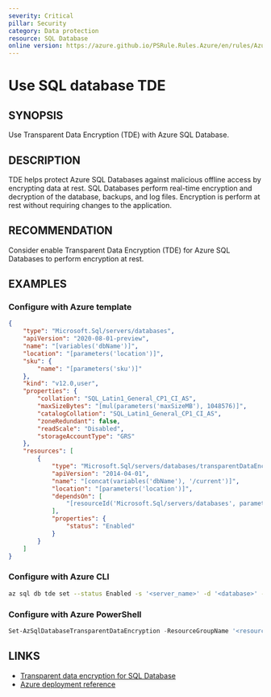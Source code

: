 ```yaml
---
severity: Critical
pillar: Security
category: Data protection
resource: SQL Database
online version: https://azure.github.io/PSRule.Rules.Azure/en/rules/Azure.SQL.TDE/
---
```


# Use SQL database TDE

## SYNOPSIS

Use Transparent Data Encryption (TDE) with Azure SQL Database.

## DESCRIPTION

TDE helps protect Azure SQL Databases against malicious offline access by encrypting data at rest.
SQL Databases perform real-time encryption and decryption of the database, backups, and log files.
Encryption is perform at rest without requiring changes to the application.

## RECOMMENDATION

Consider enable Transparent Data Encryption (TDE) for Azure SQL Databases to perform encryption at rest.

## EXAMPLES

### Configure with Azure template

```json
{
    "type": "Microsoft.Sql/servers/databases",
    "apiVersion": "2020-08-01-preview",
    "name": "[variables('dbName')]",
    "location": "[parameters('location')]",
    "sku": {
        "name": "[parameters('sku')]"
    },
    "kind": "v12.0,user",
    "properties": {
        "collation": "SQL_Latin1_General_CP1_CI_AS",
        "maxSizeBytes": "[mul(parameters('maxSizeMB'), 1048576)]",
        "catalogCollation": "SQL_Latin1_General_CP1_CI_AS",
        "zoneRedundant": false,
        "readScale": "Disabled",
        "storageAccountType": "GRS"
    },
    "resources": [
        {
            "type": "Microsoft.Sql/servers/databases/transparentDataEncryption",
            "apiVersion": "2014-04-01",
            "name": "[concat(variables('dbName'), '/current')]",
            "location": "[parameters('location')]",
            "dependsOn": [
                "[resourceId('Microsoft.Sql/servers/databases', parameters('serverName'), parameters('databaseName'))]"
            ],
            "properties": {
                "status": "Enabled"
            }
        }
    ]
}
```

### Configure with Azure CLI

```bash
az sql db tde set --status Enabled -s '<server_name>' -d '<database>' -g '<resource_group>'
```

### Configure with Azure PowerShell

```powershell
Set-AzSqlDatabaseTransparentDataEncryption -ResourceGroupName '<resource_group>' -ServerName '<server_name>' -DatabaseName '<database>' -State Enabled
```

## LINKS

- [Transparent data encryption for SQL Database](https://learn.microsoft.com/azure/sql-database/transparent-data-encryption-azure-sql)
- [Azure deployment reference](https://learn.microsoft.com/azure/templates/microsoft.sql/servers/databases/transparentdataencryption)
